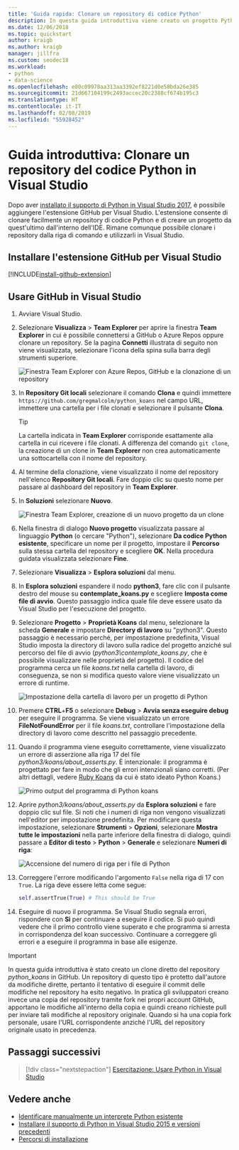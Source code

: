 ```yaml
---
title: 'Guida rapida: Clonare un repository di codice Python'
description: In questa guida introduttiva viene creato un progetto Python in Visual Studio tramite la clonazione del repository koans Python con Visual Studio Team Explorer.
ms.date: 12/06/2018
ms.topic: quickstart
author: kraigb
ms.author: kraigb
manager: jillfra
ms.custom: seodec18
ms.workload:
- python
- data-science
ms.openlocfilehash: e80c09978aa313aa3392ef8221d0e58bda26e385
ms.sourcegitcommit: 21d667104199c2493accec20c2388cf674b195c3
ms.translationtype: HT
ms.contentlocale: it-IT
ms.lasthandoff: 02/08/2019
ms.locfileid: "55928452"
---
```

# <a name="quickstart-clone-a-repository-of-python-code-in-visual-studio"></a>Guida introduttiva: Clonare un repository del codice Python in Visual Studio

Dopo aver [installato il supporto di Python in Visual Studio 2017](installing-python-support-in-visual-studio.md), è possibile aggiungere l'estensione GitHub per Visual Studio. L'estensione consente di clonare facilmente un repository di codice Python e di creare un progetto da quest'ultimo dall'interno dell'IDE. Rimane comunque possibile clonare i repository dalla riga di comando e utilizzarli in Visual Studio.

## <a name="install-the-github-extension-for-visual-studio"></a>Installare l'estensione GitHub per Visual Studio

[!INCLUDE[install-github-extension](includes/install-github-extension.md)]

## <a name="work-with-github-in-visual-studio"></a>Usare GitHub in Visual Studio

1. Avviare Visual Studio.

1. Selezionare **Visualizza** > **Team Explorer** per aprire la finestra **Team Explorer** in cui è possibile connettersi a GitHub o Azure Repos oppure clonare un repository. Se la pagina **Connetti** illustrata di seguito non viene visualizzata, selezionare l'icona della spina sulla barra degli strumenti superiore.

    ![Finestra Team Explorer con Azure Repos, GitHub e la clonazione di un repository](media/team-explorer.png)

1. In **Repository Git locali** selezionare il comando **Clona** e quindi immettere `https://github.com/gregmalcolm/python_koans` nel campo URL, immettere una cartella per i file clonati e selezionare il pulsante **Clona**.

    > [!Tip]
    > La cartella indicata in **Team Explorer** corrisponde esattamente alla cartella in cui ricevere i file clonati. A differenza del comando `git clone`, la creazione di un clone in **Team Explorer** non crea automaticamente una sottocartella con il nome del repository.

1. Al termine della clonazione, viene visualizzato il nome del repository nell'elenco **Repository Git locali**. Fare doppio clic su questo nome per passare al dashboard del repository in **Team Explorer**.

1. In **Soluzioni** selezionare **Nuovo**.

    ![Finestra Team Explorer, creazione di un nuovo progetto da un clone](media/team-explorer-new-project.png)

1. Nella finestra di dialogo **Nuovo progetto** visualizzata passare al linguaggio **Python** (o cercare "Python"), selezionare **Da codice Python esistente**, specificare un nome per il progetto, impostare il **Percorso** sulla stessa cartella del repository e scegliere **OK**. Nella procedura guidata visualizzata selezionare **Fine**.

1. Selezionare **Visualizza** > **Esplora soluzioni** dal menu.

1. In **Esplora soluzioni** espandere il nodo **python3**, fare clic con il pulsante destro del mouse su **contemplate_koans.py** e scegliere **Imposta come file di avvio**. Questo passaggio indica quale file deve essere usato da Visual Studio per l'esecuzione del progetto.

1. Selezionare **Progetto** > **Proprietà Koans** dal menu, selezionare la scheda **Generale** e impostare **Directory di lavoro** su "python3". Questo passaggio è necessario perché, per impostazione predefinita, Visual Studio imposta la directory di lavoro sulla radice del progetto anziché sul percorso del file di avvio (*python3\contemplate_koans.py*, che è possibile visualizzare nelle proprietà del progetto). Il codice del programma cerca un file *koans.txt* nella cartella di lavoro, di conseguenza, se non si modifica questo valore viene visualizzato un errore di runtime.

    ![Impostazione della cartella di lavoro per un progetto di Python](media/projects-set-working-directory.png)

1. Premere **CTRL**+**F5** o selezionare **Debug** > **Avvia senza eseguire debug** per eseguire il programma. Se viene visualizzato un errore **FileNotFoundError** per il file *koans.txt*, controllare l'impostazione della directory di lavoro come descritto nel passaggio precedente.

1. Quando il programma viene eseguito correttamente, viene visualizzato un errore di asserzione alla riga 17 del file *python3/koans/about_asserts.py*. È intenzionale: il programma è progettato per fare in modo che gli errori intenzionali siano corretti. (Per altri dettagli, vedere [Ruby Koans](https://rubykoans.com/) da cui è stato ideato Python Koans.)

    ![Primo output del programma di Python koans](media/koans-output.png)

1. Aprire *python3/koans/about_asserts.py* da **Esplora soluzioni** e fare doppio clic sul file. Si noti che i numeri di riga non vengono visualizzati nell'editor per impostazione predefinita. Per modificare questa impostazione, selezionare **Strumenti** > **Opzioni**, selezionare **Mostra tutte le impostazioni** nella parte inferiore della finestra di dialogo, quindi passare a **Editor di testo** > **Python** > **Generale** e selezionare **Numeri di riga**:

    ![Accensione del numero di riga per i file di Python](media/options-general-line-numbers.png)

1. Correggere l'errore modificando l'argomento `False` nella riga di 17 con `True`. La riga deve essere letta come segue:

    ```python
    self.assertTrue(True) # This should be True
    ```

1. Eseguire di nuovo il programma. Se Visual Studio segnala errori, rispondere con **Sì** per continuare a eseguire il codice. Si può quindi vedere che il primo controllo viene superato e che programma si arresta in corrispondenza del koan successivo. Continuare a correggere gli errori e a eseguire il programma in base alle esigenze.

> [!Important]
> In questa guida introduttiva è stato creato un clone diretto del repository *python_koans* in GitHub. Un repository di questo tipo è protetto dall'autore da modifiche dirette, pertanto il tentativo di eseguire il commit delle modifiche nel repository ha esito negativo. In pratica gli sviluppatori creano invece una copia del repository tramite fork nei propri account GitHub, apportano le modifiche all'interno della copia e quindi creano richieste pull per inviare tali modifiche al repository originale. Quando si ha una copia fork personale, usare l'URL corrispondente anziché l'URL del repository originale usato in precedenza.

## <a name="next-steps"></a>Passaggi successivi

> [!div class="nextstepaction"]
> [Esercitazione: Usare Python in Visual Studio](tutorial-working-with-python-in-visual-studio-step-01-create-project.md)

## <a name="see-also"></a>Vedere anche

- [Identificare manualmente un interprete Python esistente](managing-python-environments-in-visual-studio.md#manually-identify-an-existing-environment)
- [Installare il supporto di Python in Visual Studio 2015 e versioni precedenti](installing-python-support-in-visual-studio.md)
- [Percorsi di installazione](installing-python-support-in-visual-studio.md#install-locations)
